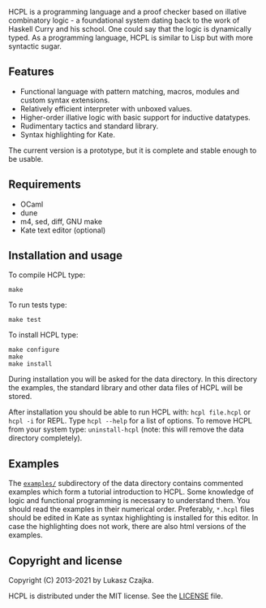 HCPL is a programming language and a proof checker based on illative
combinatory logic - a foundational system dating back to the work of
Haskell Curry and his school. One could say that the logic is dynamically 
typed. As a programming language, HCPL is similar to Lisp but with more 
syntactic sugar.

Features
--------
* Functional language with pattern matching, macros, modules and
  custom syntax extensions.
* Relatively efficient interpreter with unboxed values.
* Higher-order illative logic with basic support for inductive
  datatypes.
* Rudimentary tactics and standard library.
* Syntax highlighting for Kate.

The current version is a prototype, but it is complete and stable
enough to be usable.

Requirements
------------
* OCaml
* dune
* m4, sed, diff, GNU make
* Kate text editor (optional)

Installation and usage
----------------------

To compile HCPL type:
```
make
```

To run tests type:
```
make test
```

To install HCPL type:
```
make configure
make
make install
```

During installation you will be asked for the data directory. In this
directory the examples, the standard library and other data files of
HCPL will be stored.

After installation you should be able to run HCPL with: `hcpl
file.hcpl` or `hcpl -i` for REPL.  Type `hcpl --help` for a list of
options. To remove HCPL from your system type: `uninstall-hcpl` (note:
this will remove the data directory completely).

Examples
--------

The [`examples/`](examples) subdirectory of the data directory
contains commented examples which form a tutorial introduction to
HCPL. Some knowledge of logic and functional programming is necessary
to understand them. You should read the examples in their numerical
order. Preferably, `*.hcpl` files should be edited in Kate as syntax
highlighting is installed for this editor. In case the highlighting
does not work, there are also html versions of the examples.

Copyright and license
---------------------

Copyright (C) 2013-2021 by Lukasz Czajka.

HCPL is distributed under the MIT license. See the [LICENSE](LICENSE)
file.
